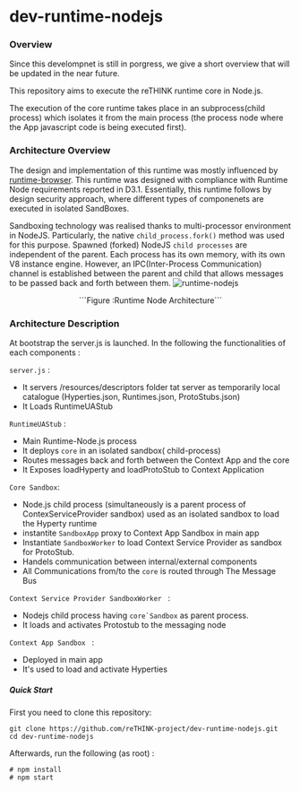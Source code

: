 # dev-runtime-nodejs
### Overview
Since this develompnet is still in porgress, we give a short overview that will be updated in the near future.

This repository  aims to execute the reTHINK runtime core in Node.js.

The execution of the core runtime takes place in an subprocess(child process) which isolates it from the main process (the process node where the App javascript code is being executed first).
### Architecture Overview
The design and implementation of this runtime was mostly influenced by [runtime-browser](https://github.com/reTHINK-project/dev-runtime-browser). This runtime was designed with compliance with Runtime Node requirements reported in D3.1. Essentially, this runtime follows by design security approach, where different types of componenets are executed in isolated SandBoxes.

Sandboxing technology was realised thanks to multi-processor environment in NodeJS. Particularly, the native `child_process.fork()` method was used for this purpose. Spawned (forked) NodeJS `child processes` are independent of the parent. Each process has its own memory, with its own V8 instance engine. However, an IPC(Inter-Process Communication) channel is established between the parent and child that allows messages to be passed back and forth between them.
![runtime-nodejs](Runtime-NodeJS.png)
<p align="center">
  ```Figure :Runtime Node Architecture```
</p> 


### Architecture Description 
At bootstrap the server.js is launched. In the following the functionalities of each components :

``server.js`` :
- It servers /resources/descriptors folder tat server as temporarily local catalogue (Hyperties.json, Runtimes.json, ProtoStubs.json)
- It Loads RuntimeUAStub

``RuntimeUAStub`` :
- Main Runtime-Node.js process
- It deploys `core` in an isolated sandbox( child-process)
- Routes messages back and forth between the Context App and the core
- It Exposes loadHyperty and loadProtoStub to Context Application

``Core Sandbox``:
 - Node.js child process (simultaneously is a parent process of ContexServiceProvider sandbox) used as an isolated sandbox to load  the Hyperty runtime
 - instantite ``SandboxApp`` proxy to Context App Sandbox in main app
 - Instantiate ``SandboxWorker`` to load  Context Service Provider as sandbox for ProtoStub.
 - Handels communication between internal/external components
 - All Communications from/to the ``core`` is routed through The Message Bus
 
``Context Service Provider SandboxWorker `` :
- Nodejs child process having ``core`Sandbox`` as parent process.
- It loads and activates Protostub to the messaging node

``Context App Sandbox `` :
- Deployed in main app
- It's used to load and activate Hyperties 

        
##### Quick Start
First you need to clone this repository:
```
git clone https://github.com/reTHINK-project/dev-runtime-nodejs.git
cd dev-runtime-nodejs
```

Afterwards, run the following (as root) :

```
# npm install
# npm start
```
